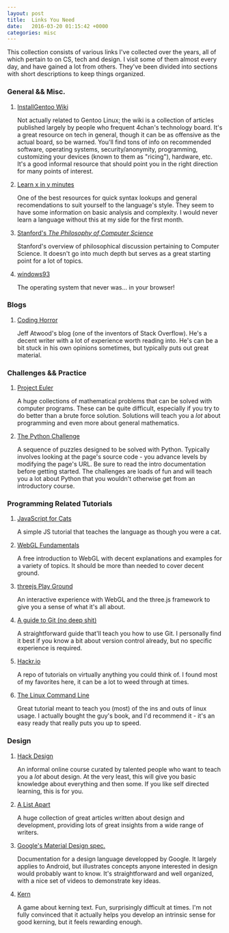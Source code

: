 ```yaml
---
layout: post
title:  Links You Need
date:   2016-03-20 01:15:42 +0000
categories: misc
---
```


This collection consists of various links I've collected over the years, all of which pertain to on CS, tech and design. I visit some of them almost every day, and have gained a lot from others. They've been divided into sections with short descriptions to keep things organized.

### General && Misc.

1. [InstallGentoo Wiki](https://wiki.installgentoo.com/index.php/Main_Page)

	Not actually related to Gentoo Linux; the wiki is a collection of articles published largely by people who frequent 4chan's technology board. It's a great resource on tech in general, though it can be as offensive as the actual board, so be warned. You'll find tons of info on recommended software, operating systems, security/anonymity, programming, customizing your devices (known to them as "ricing"), hardware, etc. It's a good informal resource that should point you in the right direction for many points of interest.

2. [Learn x in y minutes](https://learnxinyminutes.com/)

	One of the best resources for quick syntax lookups and general recomendations to suit yourself to the language's style. They seem to have some information on basic analysis and complexity. I would never learn a language without this at my side for the first month.


4. [Stanford's *The Philosophy of Computer Science*](http://plato.stanford.edu/entries/computer-science/#ComArt)

	Stanford's overview of philosophical discussion pertaining to Computer Science. It doesn't go into much depth but serves as a great starting point for a lot of topics.


3. [windows93](http://www.windows93.net/)

	The operating system that never was... in your browser!

### Blogs

1. [Coding Horror](http://blog.codinghorror.com/)

	Jeff Atwood's blog (one of the inventors of Stack Overflow). He's a decent writer with a lot of experience worth reading into. He's can be a bit stuck in his own opinions sometimes, but typically puts out great material.

### Challenges && Practice

1. [Project Euler](https://projecteuler.net/archives)

	A huge collections of mathematical problems that can be solved with computer programs. These can be quite difficult, especially if you try to do better than a brute force solution. Solutions will teach you a *lot* about programming and even more about general mathematics.

2. [The Python Challenge](http://www.pythonchallenge.com/)

	A sequence of puzzles designed to be solved with Python. Typically involves looking at the page's source code - you advance levels by modifying the page's URL. Be sure to read the intro documentation before getting started. The challenges are loads of fun and will teach you a lot about Python that you wouldn't otherwise get from an introductory course.

### Programming Related Tutorials
1. [JavaScript for Cats](http://jsforcats.com/)

	A simple JS tutorial that teaches the language as though you were a cat.

2. [WebGL Fundamentals](http://webglfundamentals.org/)

	A free introduction to WebGL with decent explanations and examples for a variety of topics. It should be more than needed to cover decent ground.

3. [threejs Play Ground](http://threejsplaygnd.brangerbriz.net/)

	An interactive experience with WebGL and the three.js framework to give you a sense of what it's all about.

3. [A guide to Git (no deep shit)](http://rogerdudler.github.io/git-guide/)

	A straightforward guide that'll teach you how to use Git. I personally find it best if you know a bit about version control already, but no specific experience is required.

4. [Hackr.io](http://hackr.io/)

	A repo of tutorials on virtually anything you could think of. I found most of my favorites here, it can be a lot to weed through at times.

5. [The Linux Command Line](http://linuxcommand.org/index.php)

	Great tutorial meant to teach you (most) of the ins and outs of linux usage. I actually bought the guy's book, and I'd recommend it - it's an easy ready that really puts you up to speed.

### Design
1. [Hack Design](https://hackdesign.org/lessons)

	An informal online course curated by talented people who want to teach you a *lot* about design. At the very least, this will give you basic knowledge about everything and then some. If you like self directed learning, this is for you.

2. [A List Apart](http://alistapart.com/articles)

	A huge collection of great articles written about design and development, providing lots of great insights from a wide range of writers.

3. [Google's Material Design spec.](http://www.google.com/design/spec/material-design/introduction.html#)

	Documentation for a design language developped by Google. It largely applies to Android, but illustrates concepts anyone interested in design would probably want to know. It's straightforward and well organized, with a nice set of videos to demonstrate key ideas.

4. [Kern](http://type.method.ac/#)

	A game about kerning text. Fun, surprisingly difficult at times. I'm not fully convinced that it actually helps you develop an intrinsic sense for good kerning, but it feels rewarding enough.
